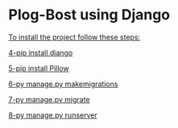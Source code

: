# Plog-Bost using Django





<u>To install the project follow these steps:</u>







<u>4-pip install django</u>

<u>5-pip install Pillow</u> 

<u>6-py manage.py makemigrations</u>

<u>7-py manage.py migrate</u>

<u>8-py manage.py runserver</u>

